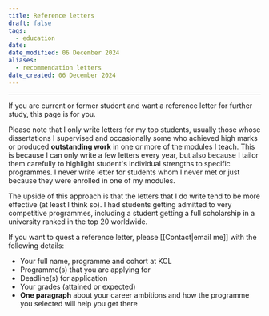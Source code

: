 ```yaml
---
title: Reference letters
draft: false
tags:
  - education
date: 
date_modified: 06 December 2024
aliases:
  - recommendation letters
date_created: 06 December 2024
---
```

---

If you are current or former student and want a reference letter for further study, this page is for you.

Please note that I only write letters for my top students, usually those whose dissertations I supervised and occasionally some who achieved high marks or produced **outstanding work** in one or more of the modules I teach. This is because I can only write a few letters every year, but also because I tailor them carefully to highlight student's individual strengths  to specific programmes. I never write letter for students whom I never met or just because they were enrolled in one of my modules.

The upside of this approach is that the letters that I do write tend to be more effective (at least I think so). I had students getting admitted to very competitive programmes, including a student getting a full scholarship in a university ranked in the top 20 worldwide.

If you want to quest a reference letter, please [[Contact|email me]] with the following details:

- Your full name, programme and cohort at KCL
- Programme(s) that you are applying for
- Deadline(s) for application
- Your grades (attained or expected)
- **One paragraph** about your career ambitions and how the programme you selected will help you get there

